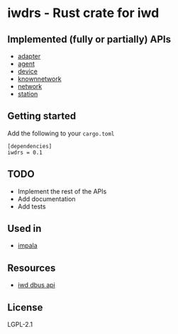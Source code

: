 # iwdrs - Rust crate for iwd

## Implemented (fully or partially) APIs

- [adapter](https://git.kernel.org/pub/scm/network/wireless/iwd.git/tree/doc/adapter-api.txt)
- [agent](https://git.kernel.org/pub/scm/network/wireless/iwd.git/tree/doc/agent-api.txt)
- [device](https://git.kernel.org/pub/scm/network/wireless/iwd.git/tree/doc/device-api.txt)
- [knownnetwork](https://git.kernel.org/pub/scm/network/wireless/iwd.git/tree/doc/knownnetwork-api.txt)
- [network](https://git.kernel.org/pub/scm/network/wireless/iwd.git/tree/doc/network-api.txt)
- [station](https://git.kernel.org/pub/scm/network/wireless/iwd.git/tree/doc/station-api.txt)

## Getting started

Add the following to your `cargo.toml`

```
[dependencies]
iwdrs = 0.1
```

## TODO

- Implement the rest of the APIs
- Add documentation
- Add tests

## Used in

- [impala](https://github.com/pythops/impala)

## Resources

- [iwd dbus api](https://git.kernel.org/pub/scm/network/wireless/iwd.git/tree/doc)

## License

LGPL-2.1

